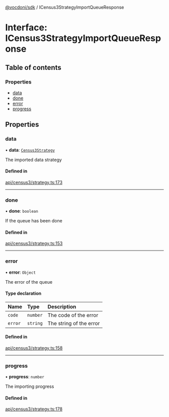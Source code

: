 [@vocdoni/sdk](/sdk) / ICensus3StrategyImportQueueResponse

# Interface: ICensus3StrategyImportQueueResponse

## Table of contents

### Properties

- [data](ICensus3StrategyImportQueueResponse#data)
- [done](ICensus3StrategyImportQueueResponse#done)
- [error](ICensus3StrategyImportQueueResponse#error)
- [progress](ICensus3StrategyImportQueueResponse#progress)

## Properties

### data

• **data**: [`Census3Strategy`](../sdk-reference#census3strategy)

The imported data strategy

#### Defined in

[api/census3/strategy.ts:173](https://github.com/vocdoni/vocdoni-sdk/blob/9c64446/src/api/census3/strategy.ts#L173)

___

### done

• **done**: `boolean`

If the queue has been done

#### Defined in

[api/census3/strategy.ts:153](https://github.com/vocdoni/vocdoni-sdk/blob/9c64446/src/api/census3/strategy.ts#L153)

___

### error

• **error**: `Object`

The error of the queue

#### Type declaration

| Name | Type | Description |
| :------ | :------ | :------ |
| `code` | `number` | The code of the error |
| `error` | `string` | The string of the error |

#### Defined in

[api/census3/strategy.ts:158](https://github.com/vocdoni/vocdoni-sdk/blob/9c64446/src/api/census3/strategy.ts#L158)

___

### progress

• **progress**: `number`

The importing progress

#### Defined in

[api/census3/strategy.ts:178](https://github.com/vocdoni/vocdoni-sdk/blob/9c64446/src/api/census3/strategy.ts#L178)
